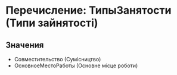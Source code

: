 ﻿# Перечисление: ТипыЗанятости (Типи зайнятості)

## Значения

- Совместительство (Сумісництво)
- ОсновноеМестоРаботы (Основне місце роботи)

